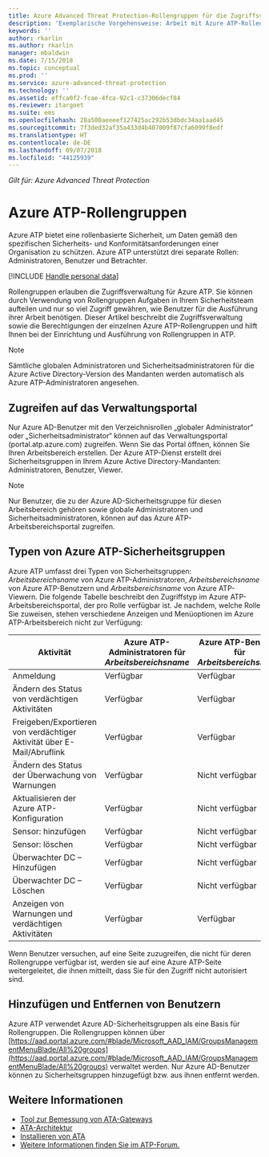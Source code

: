 ```yaml
---
title: Azure Advanced Threat Protection-Rollengruppen für die Zugriffsverwaltung | Microsoft-Dokumentation
description: 'Exemplarische Vorgehensweise: Arbeit mit Azure ATP-Rollengruppen.'
keywords: ''
author: rkarlin
ms.author: rkarlin
manager: mbaldwin
ms.date: 7/15/2018
ms.topic: conceptual
ms.prod: ''
ms.service: azure-advanced-threat-protection
ms.technology: ''
ms.assetid: effca0f2-fcae-4fca-92c1-c37306decf84
ms.reviewer: itargoet
ms.suite: ems
ms.openlocfilehash: 28a500aeeeef127425ac292b53dbdc34aa1aad45
ms.sourcegitcommit: 7f3ded32af35a433d4b407009f87cfa6099f8edf
ms.translationtype: HT
ms.contentlocale: de-DE
ms.lasthandoff: 09/07/2018
ms.locfileid: "44125939"
---
```

*Gilt für: Azure Advanced Threat Protection*




# <a name="azure-atp-role-groups"></a>Azure ATP-Rollengruppen

Azure ATP bietet eine rollenbasierte Sicherheit, um Daten gemäß den spezifischen Sicherheits- und Konformitätsanforderungen einer Organisation zu schützen. Azure ATP unterstützt drei separate Rollen: Administratoren, Benutzer und Betrachter. 

[!INCLUDE [Handle personal data](../includes/gdpr-intro-sentence.md)]

Rollengruppen erlauben die Zugriffsverwaltung für Azure ATP. Sie können durch Verwendung von Rollengruppen Aufgaben in Ihrem Sicherheitsteam aufteilen und nur so viel Zugriff gewähren, wie Benutzer für die Ausführung ihrer Arbeit benötigen. Dieser Artikel beschreibt die Zugriffsverwaltung sowie die Berechtigungen der einzelnen Azure ATP-Rollengruppen und hilft Ihnen bei der Einrichtung und Ausführung von Rollengruppen in ATP.

> [!NOTE]
> Sämtliche globalen Administratoren und Sicherheitsadministratoren für die Azure Active Directory-Version des Mandanten werden automatisch als Azure ATP-Administratoren angesehen.

## <a name="accessing-the-management-portal"></a>Zugreifen auf das Verwaltungsportal

Nur Azure AD-Benutzer mit den Verzeichnisrollen „globaler Administrator“ oder „Sicherheitsadministrator“ können auf das Verwaltungsportal (portal.atp.azure.com) zugreifen. Wenn Sie das Portal öffnen, können Sie Ihren Arbeitsbereich erstellen. Der Azure ATP-Dienst erstellt drei Sicherheitsgruppen in Ihrem Azure Active Directory-Mandanten: Administratoren, Benutzer, Viewer. 

> [!NOTE]
> Nur Benutzer, die zu der Azure AD-Sicherheitsgruppe für diesen Arbeitsbereich gehören sowie globale Administratoren und Sicherheitsadministratoren, können auf das Azure ATP-Arbeitsbereichsportal zugreifen.


## <a name="types-of-azure-atp-security-groups"></a>Typen von Azure ATP-Sicherheitsgruppen 

Azure ATP umfasst drei Typen von Sicherheitsgruppen: *Arbeitsbereichsname* von Azure ATP-Administratoren, *Arbeitsbereichsname* von Azure ATP-Benutzern und *Arbeitsbereichsname* von Azure ATP-Viewern. Die folgende Tabelle beschreibt den Zugriffstyp im Azure ATP-Arbeitsbereichsportal, der pro Rolle verfügbar ist. Je nachdem, welche Rolle Sie zuweisen, stehen verschiedene Anzeigen und Menüoptionen im Azure ATP-Arbeitsbereich nicht zur Verfügung:

|Aktivität |Azure ATP-Administratoren für *Arbeitsbereichsname*|Azure ATP-Benutzer für *Arbeitsbereichsname*|Azure ATP-Viewers für *Arbeitsbereichsname*|
|----|----|----|----|
|Anmeldung|Verfügbar|Verfügbar|Verfügbar|
|Ändern des Status von verdächtigen Aktivitäten|Verfügbar|Verfügbar|Nicht verfügbar|
|Freigeben/Exportieren von verdächtiger Aktivität über E-Mail/Abruflink|Verfügbar|Verfügbar|Verfügbar|
|Ändern des Status der Überwachung von Warnungen|Verfügbar|Nicht verfügbar|Nicht verfügbar|
|Aktualisieren der Azure ATP-Konfiguration|Verfügbar|Nicht verfügbar|Nicht verfügbar|
|Sensor: hinzufügen|Verfügbar|Nicht verfügbar|Nicht verfügbar|
|Sensor: löschen |Verfügbar|Nicht verfügbar|Nicht verfügbar|
|Überwachter DC – Hinzufügen |Verfügbar|Nicht verfügbar|Nicht verfügbar|
|Überwachter DC – Löschen|Verfügbar|Nicht verfügbar|Nicht verfügbar|
|Anzeigen von Warnungen und verdächtigen Aktivitäten|Verfügbar|Verfügbar|Verfügbar|


Wenn Benutzer versuchen, auf eine Seite zuzugreifen, die nicht für deren Rollengruppe verfügbar ist, werden sie auf eine Azure ATP-Seite weitergeleitet, die ihnen mitteilt, dass Sie für den Zugriff nicht autorisiert sind. 

## <a name="add-and-remove-users"></a>Hinzufügen und Entfernen von Benutzern 


Azure ATP verwendet Azure AD-Sicherheitsgruppen als eine Basis für Rollengruppen. Die Rollengruppen können über [https://aad.portal.azure.com/#blade/Microsoft_AAD_IAM/GroupsManagementMenuBlade/All%20groups](https://aad.portal.azure.com/#blade/Microsoft_AAD_IAM/GroupsManagementMenuBlade/All%20groups) verwaltet werden. Nur Azure AD-Benutzer können zu Sicherheitsgruppen hinzugefügt bzw. aus ihnen entfernt werden. 

## <a name="see-also"></a>Weitere Informationen
- [Tool zur Bemessung von ATA-Gateways](http://aka.ms/aatpsizingtool)
- [ATA-Architektur](atp-architecture.md)
- [Installieren von ATA](install-atp-step1.md)
- [Weitere Informationen finden Sie im ATP-Forum.](https://aka.ms/azureatpcommunity)

